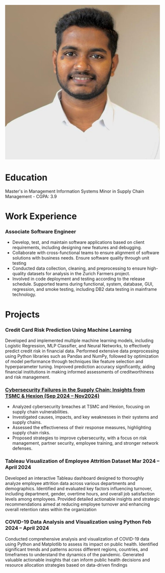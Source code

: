 ![](/images/cropped.jpeg)
# Education
Master's in Management Information Systems Minor in Supply Chain Management - CGPA: 3.9

# Work Experience
### Associate Software Engineer
* Develop, test, and maintain software applications based on client requirements, including designing new features 
and debugging.
* Collaborate with cross-functional teams to ensure alignment of software solutions with business needs.
Ensure software quality through unit testing
* Conducted data collection, cleaning, and preprocessing to ensure high-quality datasets for analysis in the Zurich 
Farmers project.
* Involved in code deployment and testing according to the release schedule. Supported teams during functional, 
system, database, GUI, regression, and smoke testing, including DB2 data testing in mainframe technology.


# Projects
### Credit Card Risk Prediction Using Machine Learning
Developed and implemented multiple machine learning models, including Logistic Regression, MLP Classifier, 
and Neural Networks, to effectively predict credit risk in financial data.
Performed extensive data preprocessing using Python libraries such as Pandas and NumPy, followed by 
optimization of model performance through techniques like feature selection and hyperparameter tuning.
Improved prediction accuracy significantly, aiding financial institutions in making informed assessments of 
creditworthiness and risk management.
### [Cybersecurity Failures in the Supply Chain: Insights from TSMC & Hexion (Sep 2024 – Nov2024)](https://github.com/pcsubhashv/pcsubhashv.github.io/blob/main/images/Final%20Term%20Paper%20.pdf)
* Analyzed cybersecurity breaches at TSMC and Hexion, focusing on supply chain vulnerabilities.
* Investigated causes, impacts, and key weaknesses in their systems and supply chains.
* Assessed the effectiveness of their response measures, highlighting supply chain risks.
* Proposed strategies to improve cybersecurity, with a focus on risk management, partner security, employee 
training, and stronger network defenses.
### Tableau Visualization of Employee Attrition Dataset Mar 2024 – April 2024
Developed an interactive Tableau dashboard designed to thoroughly analyze employee attrition data across 
various departments and demographics.
Identified and evaluated key factors influencing turnover, including department, gender, overtime hours, and 
overall job satisfaction levels among employees.
Provided detailed actionable insights and strategic recommendations aimed at reducing employee turnover and 
enhancing overall retention rates within the organization
### COVID-19 Data Analysis and Visualization using Python Feb 2024 – April 2024 
Conducted comprehensive analysis and visualization of COVID-19 data using Python and Matplotlib to assess its 
impact on public health.
Identified significant trends and patterns across different regions, countries, and timeframes to understand the 
dynamics of the pandemic.
Generated valuable actionable insights that can inform public health decisions and resource allocation strategies 
based on data-driven findings
